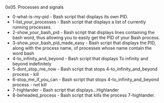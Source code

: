 0x05. Processes and signals

- 0-what-is-my-pid - Bash script that displays its own PID.
- 1-list_your_processes - Bash script that displays a list of currently running processes.
- 2-show_your_bash_pid - Bash script that displays lines containing the bash word, thus allowing you to easily get the PID of your Bash process.
- 3-show_your_bash_pid_made_easy - Bash script that displays the PID, along with the process name, of processes whose name contain the word bash
- 4-to_infinity_and_beyond - Bash script that displays To infinity and beyond indefinitely
- 5-dont_stop_me_now - Bash script that stops 4-to_infinity_and_beyond process - kill
- 6-stop_me_if_you_can - Bash script that stops 4-to_infinity_and_beyond process - not kill
- 7-highlander - Bash script that displays...Highlander
- 8-beheaded_process - Bash script that kills the process 7-highlander.
